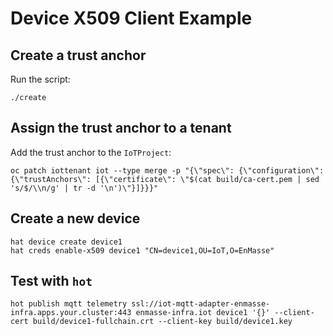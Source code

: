# Device X509 Client Example

## Create a trust anchor

Run the script:

    ./create

## Assign the trust anchor to a tenant

Add the trust anchor to the `IoTProject`:

    oc patch iottenant iot --type merge -p "{\"spec\": {\"configuration\": {\"trustAnchors\": [{\"certificate\": \"$(cat build/ca-cert.pem | sed 's/$/\\n/g' | tr -d '\n')\"}]}}}"

## Create a new device

    hat device create device1
    hat creds enable-x509 device1 "CN=device1,OU=IoT,O=EnMasse"

## Test with `hot`

    hot publish mqtt telemetry ssl://iot-mqtt-adapter-enmasse-infra.apps.your.cluster:443 enmasse-infra.iot device1 '{}' --client-cert build/device1-fullchain.crt --client-key build/device1.key
